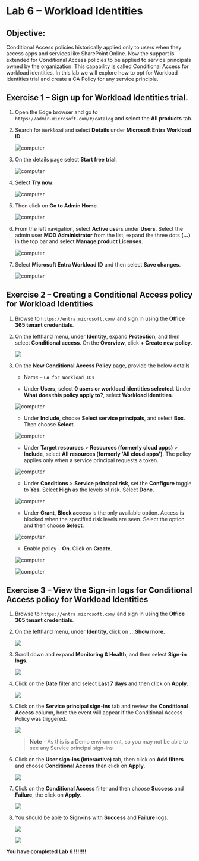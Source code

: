 # Lab 6 – Workload Identities

## Objective:

Conditional Access policies historically applied only to users when they
access apps and services like SharePoint Online. Now the support is
extended for Conditional Access policies to be applied to service
principals owned by the organization. This capability is called
Conditional Access for workload identities. In this lab we will explore
how to opt for Workload Identities trial and create a CA Policy for any
service principle.

## Exercise 1 – Sign up for Workload Identities trial.

1.  Open the Edge browser and go to
    `https://admin.microsoft.com/#/catalog` and select the **All products** tab.

2.  Search for `Workload` and select **Details** under
    **Microsoft Entra Workload ID**.

    ![computer ](./media/image1.png)

3.  On the details page select **Start free trial**.

    ![computer ](./media/image2.png)

4.  Select **Try now**.

    ![computer ](./media/image3.png)

5.  Then click on **Go to Admin Home**.

    ![computer ](./media/image4.png)

6.  From the left navigation, select **Active us**ers under **Users**.
    Select the admin user **MOD Administrator** from the list, expand
    the three dots **(…)** in the top bar and select **Manage product
    Licenses**.

    ![computer ](./media/image5.png)

7.  Select **Microsoft Entra Workload ID** and then select **Save
    changes**.

    ![computer ](./media/image6.png)


## Exercise 2 – Creating a Conditional Access policy for Workload Identities

1.  Browse to `https://entra.microsoft.com/` and sign in using
    the **Office 365 tenant credentials**.

2.  On the lefthand menu, under **Identity**, expand **Protection**, and
    then select **Conditional access**. On the **Overview**,
    click **+ Create new policy**.

    ![](./media/image7.png)

1.  On the **New Conditional Access Policy** page, provide the below
    details

    - Name – `CA for Workload IDs`

    - Under **Users**, select **0 users or workload identities
      selected**. Under **What does this policy apply to?**, select
      **Workload identities**.

    ![computer ](./media/image8.png)

    - Under **Include**, choose **Select service principals**, and select
    **Box**. Then choose **Select**.

    ![computer ](./media/image9.png)

    - Under **Target resources** > **Resources (formerly cloud apps)** > **Include**, select
    **All resources (formerly 'All cloud apps')**. The policy applies only when a service principal
    requests a token.

    ![computer ](./media/image10.png)

    - Under **Conditions** \> **Service principal risk**, set the
    **Configure** toggle to **Yes**. Select **High** as the levels of
    risk. Select **Done**.

    ![computer ](./media/image11.png)

    - Under **Grant**, **Block access** is the only available option. Access
    is blocked when the specified risk levels are seen. Select the option
    and then choose **Select**.

    ![computer ](./media/image12.png)

    - Enable policy – **On**. Click on **Create**.

    ![computer ](./media/image13.png)

    ![computer ](./media/image14.png)


## Exercise 3 – View the Sign-in logs for Conditional Access policy for Workload Identities

1.  Browse to `https://entra.microsoft.com/` and sign in using
    the **Office 365 tenant credentials**.

2.  On the lefthand menu, under **Identity**, click on **…Show more.**

    ![](./media/image15.png)

3.  Scroll down and expand **Monitoring & Health**, and then
    select **Sign-in logs.**

    ![](./media/image16.png)

4.  Click on the **Date** filter and select **Last 7 days** and then
    click on **Apply**.

    ![](./media/image17.png)

5.  Click on the **Service principal sign-ins** tab and review the
    **Conditional Access** column, here the event will appear if the
    Conditional Access Policy was triggered.

    ![](./media/image18.png)

    > **Note** - As this is a Demo environment, so you may not be able to see any Service principal sign-ins


6.  Click on the **User sign-ins (interactive)** tab, then click on
    **Add** **filters** and choose **Conditional Access** then click on
    **Apply**.

    ![](./media/image19.png)

7.  Click on the **Conditional Access** filter and then choose
    **Success** and **Failure**, the click on **Apply**.

    ![](./media/image20.png)

8.  You should be able to **Sign-ins** with **Success** and **Failure**
    logs.

    ![](./media/image21.png)
    
    ![](./media/image22.png)
    
 
**You have completed Lab 6 !!!!!!!**
